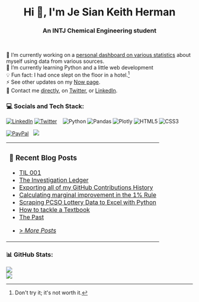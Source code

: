 <h1 align="center">Hi 👋, I'm Je Sian Keith Herman</h1>
<h3 align="center">An INTJ Chemical Engineering student</h3><br>

🔭  I’m currently working on a [personal dashboard on various statistics](https://www.jskherman.com/posts/github-commits/) about myself using data from various sources.<br>
🌱  I’m currently learning Python and a little web development<br>
💡  Fun fact: I had once slept on the floor in a hotel.[^1]<br>
⚡  See other updates on my [Now page](https://www.jskherman.com/now).<br>
📧  Contact me [directly](https://www.jskherman.com/about/#contact-me), on [Twitter](https://twitter.com/jskherman), or [LinkedIn](https://linkedin.com/in/jskherman).

[^1]: Don't try it; it's not worth it.

### 💻 Socials and Tech Stack:
[![LinkedIn](https://img.shields.io/badge/LinkedIn-%230077B5.svg?logo=linkedin&logoColor=white)](https://linkedin.com/in/jskherman)
[![Twitter](https://img.shields.io/badge/Twitter-%231DA1F2.svg?logo=Twitter&logoColor=white)](https://twitter.com/jskherman) &nbsp;&nbsp;
![Python](https://img.shields.io/badge/python-3670A0?style=flat&logo=python&logoColor=ffdd54)
![Pandas](https://img.shields.io/badge/pandas-%23150458.svg?style=flat&logo=pandas&logoColor=white)
![Plotly](https://img.shields.io/badge/Plotly-%233F4F75.svg?style=flat&logo=plotly&logoColor=white)
![HTML5](https://img.shields.io/badge/html5-%23E34F26.svg?style=flat&logo=html5&logoColor=white)
![CSS3](https://img.shields.io/badge/css3-%231572B6.svg?style=flat&logo=css3&logoColor=white) 

[![PayPal](https://img.shields.io/badge/PayPal-00457C?style=for-the-badge&logo=paypal&logoColor=white)](https://paypal.me/jskherman) &nbsp;
[![](https://visitcount.itsvg.in/api?id=jskherman&icon=0&color=8)](https://visitcount.itsvg.in)

<table><tr><td valign="top" width="100%">

### 📝 Recent Blog Posts

<!-- BLOG-POST-LIST:START -->
- [TIL 001](https://jskherman.com/projects/the-investigation-ledger/til-001/)
- [The Investigation Ledger](https://jskherman.com/projects/the-investigation-ledger/)
- [Exporting all of my GitHub Contributions History](https://jskherman.com/blog/github-contributions/)
- [Calculating marginal improvement in the 1% Rule](https://jskherman.com/blog/marginal-improvement/)
- [Scraping PCSO Lottery Data to Excel with Python](https://jskherman.com/blog/lotto-data/)
- [How to tackle a Textbook](https://jskherman.com/blog/tackle-textbook/)
- [The Past](https://jskherman.com/past/)
<!-- BLOG-POST-LIST:END -->
- [> *More Posts*](https://www.jskherman.com/posts/)
</td>
<!-- <td valign="top" width="0%">
### 🔖 Recent ___
</td> -->
</tr></table>

<!-- ### ✍️ Random Quote -->
<!-- ![](https://quotes-github-readme.vercel.app/api?type=horizontal&theme=dark) -->

### 📊 GitHub Stats:
<!-- ![](https://github-readme-stats.vercel.app/api?username=jskherman&theme=chartreuse-dark&hide_border=false&include_all_commits=true&count_private=true)<br/> -->
![](https://github-readme-streak-stats.herokuapp.com/?user=jskherman&theme=chartreuse-dark&hide_border=false)<br/>
![](https://github-readme-stats.vercel.app/api/top-langs/?username=jskherman&theme=chartreuse-dark&hide_border=false&include_all_commits=true&count_private=true&layout=compact)

 <!-- Proudly created with GPRM ( https://gprm.itsvg.in ) -->
  
